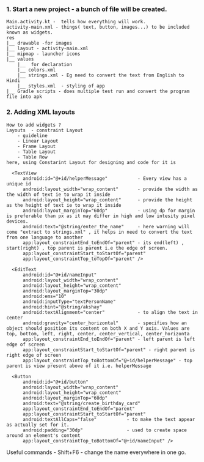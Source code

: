 ### 1. Start a new project - a bunch of file will be created.
	Main.activity.kt -  tells how everything will work.	
	activity-main.xml - things( text, button, images...) to be included known as widgets.
 	res
   	|__ drawable -for images
   	|__ layout - activity-main.xml
   	|__ mipmap - launcher icons
   	|__ values 
   	 	|__  for declaration
   	 	|__ colors.xml
   	 	|__ strings.xml - Eg need to convert the text from English to Hindi
   	 	|__ styles.xml  - styling of app
   	|__ Gradle scripts - does multiple test run and convert the program file into apk

### 2. Adding XML layouts
	How to add widgets ?
	Layouts  - constraint Layout
		- guideline
		- Linear Layout
		- Frame Layout
		- Table Layout
		- Table Row
	here, using Constarint Layout for designing and code for it is

      <TextView 
          android:id="@+id/helperMessage"			- Every view has a unique id
          android:layout_width="wrap_content"		- provide the width as the width of text ie to wrap it inside
          android:layout_height="wrap_content"		- provide the height as the height of text ie to wrap it inside
          android:layout_marginTop="60dp"			- using dp for margin is preferable than px as it may differ in high and low intesity pixel devices.
          android:text="@string/enter_the_name"		- here warning will come "extract to strings.xml" , it helps in need to convert the text from one language to another
          app:layout_constraintEnd_toEndOf="parent"	- its end(left) , start(right) , top parent is parent i.e the edge of screen. 
          app:layout_constraintStart_toStartOf="parent"
          app:layout_constraintTop_toTopOf="parent" />

      <EditText
          android:id="@+id/nameInput"
          android:layout_width="wrap_content"
          android:layout_height="wrap_content"
          android:layout_marginTop="30dp"
          android:ems="10"
          android:inputType="textPersonName"
          android:hint="@string/akshay"
          android:textAlignment="center" 			- to align the text in center
          android:gravity="center_horizontal"		- specifies how an object should position its content on both X and Y axis. Values are top, bottom, left, right, center, center_vertical, center_horizonta
          app:layout_constraintEnd_toEndOf="parent"	- left parent is left edge of screen
          app:layout_constraintStart_toStartOf="parent"	- right parent is right edge of screen
          app:layout_constraintTop_toBottomOf="@+id/helperMessage" - top parent is view present above of it i.e. helperMessage

      <Button
          android:id="@+id/button"
          android:layout_width="wrap_content"
          android:layout_height="wrap_content"
          android:layout_marginTop="60dp"
          android:text="@string/create_birthday_card"
          app:layout_constraintEnd_toEndOf="parent"
          app:layout_constraintStart_toStartOf="parent"
          android:textAllCaps="false"			- to make the text appear as actually set for it.
          android:padding="30dp"				- used to create space around an element's content
          app:layout_constraintTop_toBottomOf="@+id/nameInput" />

Useful commands -
Shift+F6  - change the name everywhere in one go.
